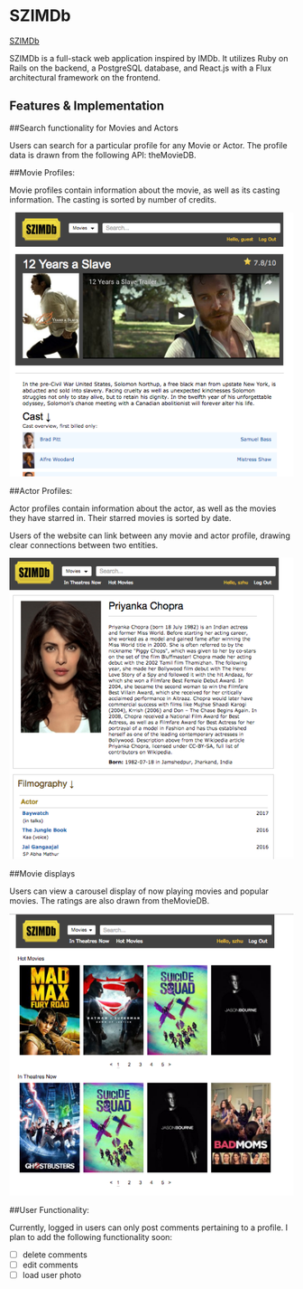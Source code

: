 # SZIMDb

[SZIMDb][heroku]

[heroku]: http://szimdb.herokuapp.com/

SZIMDb is a full-stack web application inspired by IMDb.  It utilizes Ruby on Rails on the backend, a PostgreSQL database, and React.js with a Flux architectural framework on the frontend.  

## Features & Implementation

##Search functionality for Movies and Actors

Users can search for a particular profile for any Movie or Actor.  The profile data is drawn from the following API: theMovieDB.  

##Movie Profiles:

Movie profiles contain information about the movie, as well as its casting information.  The casting is sorted by number of credits.

![tag screenshot](Movie_profile.png)

##Actor Profiles:

Actor profiles contain information about the actor, as well as the movies they have starred in.  Their starred movies is sorted by date.

Users of the website can link between any movie and actor profile, drawing clear connections between two entities.  

![tag screenshot](Actor_profile.png)

##Movie displays

Users can view a carousel display of now playing movies and popular movies.  The ratings are also drawn from theMovieDB.

![tag screenshot](Movie_Display.png)

##User Functionality:

Currently, logged in users can only post comments pertaining to a profile.  I plan to add the following functionality soon:
  - [ ] delete comments
  - [ ] edit comments
  - [ ] load user photo
